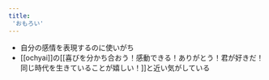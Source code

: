 ```yaml
---
title:
 'おもろい'
---
```

- 自分の感情を表現するのに使いがち
- [[ochyai]]の[[喜びを分かち合おう！感動できる！ありがとう！君が好きだ！同じ時代を生きていることが嬉しい！]]と近い気がしている